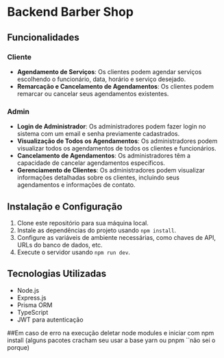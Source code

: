 # Backend Barber Shop 

## Funcionalidades

### Cliente

- **Agendamento de Serviços**: Os clientes podem agendar serviços escolhendo o funcionário, data, horário e serviço desejado.
- **Remarcação e Cancelamento de Agendamentos**: Os clientes podem remarcar ou cancelar seus agendamentos existentes.

### Admin

- **Login de Administrador**: Os administradores podem fazer login no sistema com um email e senha previamente cadastrados.
- **Visualização de Todos os Agendamentos**: Os administradores podem visualizar todos os agendamentos de todos os clientes e funcionários.
- **Cancelamento de Agendamentos**: Os administradores têm a capacidade de cancelar agendamentos específicos.
- **Gerenciamento de Clientes**: Os administradores podem visualizar informações detalhadas sobre os clientes, incluindo seus agendamentos e informações de contato.

## Instalação e Configuração

1. Clone este repositório para sua máquina local.
2. Instale as dependências do projeto usando `npm install`.
3. Configure as variáveis de ambiente necessárias, como chaves de API, URLs do banco de dados, etc.
4. Execute o servidor usando `npm run dev`.

## Tecnologias Utilizadas

- Node.js
- Express.js
- Prisma ORM
- TypeScript
- JWT para autenticação

##Em caso de erro na execução deletar node modules e iniciar com npm install (alguns pacotes cracham seu usar a base yarn ou pnpm ``não sei o porque)
